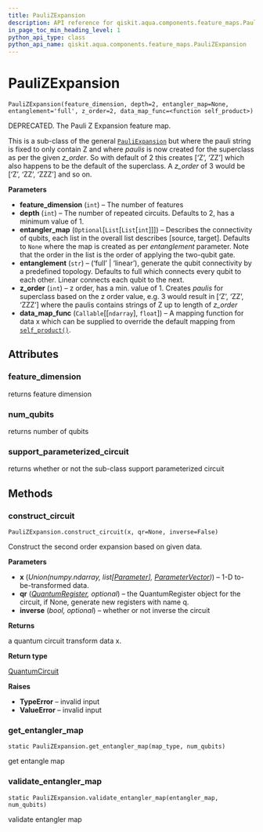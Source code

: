 ```yaml
---
title: PauliZExpansion
description: API reference for qiskit.aqua.components.feature_maps.PauliZExpansion
in_page_toc_min_heading_level: 1
python_api_type: class
python_api_name: qiskit.aqua.components.feature_maps.PauliZExpansion
---
```


# PauliZExpansion

<span id="qiskit.aqua.components.feature_maps.PauliZExpansion" />

`PauliZExpansion(feature_dimension, depth=2, entangler_map=None, entanglement='full', z_order=2, data_map_func=<function self_product>)`

DEPRECATED. The Pauli Z Expansion feature map.

This is a sub-class of the general [`PauliExpansion`](qiskit.aqua.components.feature_maps.PauliExpansion "qiskit.aqua.components.feature_maps.PauliExpansion") but where the pauli string is fixed to only contain Z and where *paulis* is now created for the superclass as per the given *z\_order*. So with default of 2 this creates \[‘Z’, ‘ZZ’] which also happens to be the default of the superclass. A *z\_order* of 3 would be \[‘Z’, ‘ZZ’, ‘ZZZ’] and so on.

**Parameters**

*   **feature\_dimension** (`int`) – The number of features
*   **depth** (`int`) – The number of repeated circuits. Defaults to 2, has a minimum value of 1.
*   **entangler\_map** (`Optional`\[`List`\[`List`\[`int`]]]) – Describes the connectivity of qubits, each list in the overall list describes \[source, target]. Defaults to `None` where the map is created as per *entanglement* parameter. Note that the order in the list is the order of applying the two-qubit gate.
*   **entanglement** (`str`) – (‘full’ | ‘linear’), generate the qubit connectivity by a predefined topology. Defaults to full which connects every qubit to each other. Linear connects each qubit to the next.
*   **z\_order** (`int`) – z order, has a min. value of 1. Creates *paulis* for superclass based on the z order value, e.g. 3 would result in \[‘Z’, ‘ZZ’, ‘ZZZ’] where the paulis contains strings of Z up to length of *z\_order*
*   **data\_map\_func** (`Callable`\[\[`ndarray`], `float`]) – A mapping function for data x which can be supplied to override the default mapping from [`self_product()`](qiskit.aqua.components.feature_maps.self_product "qiskit.aqua.components.feature_maps.self_product").

## Attributes

### feature\_dimension

returns feature dimension

### num\_qubits

returns number of qubits

### support\_parameterized\_circuit

returns whether or not the sub-class support parameterized circuit

## Methods

### construct\_circuit

<span id="qiskit.aqua.components.feature_maps.PauliZExpansion.construct_circuit" />

`PauliZExpansion.construct_circuit(x, qr=None, inverse=False)`

Construct the second order expansion based on given data.

**Parameters**

*   **x** (*Union(numpy.ndarray, list\[*[*Parameter*](qiskit.circuit.Parameter "qiskit.circuit.Parameter")*],* [*ParameterVector*](qiskit.circuit.ParameterVector "qiskit.circuit.ParameterVector")*)*) – 1-D to-be-transformed data.
*   **qr** ([*QuantumRegister*](qiskit.circuit.QuantumRegister "qiskit.circuit.QuantumRegister")*, optional*) – the QuantumRegister object for the circuit, if None, generate new registers with name q.
*   **inverse** (*bool, optional*) – whether or not inverse the circuit

**Returns**

a quantum circuit transform data x.

**Return type**

[QuantumCircuit](qiskit.circuit.QuantumCircuit "qiskit.circuit.QuantumCircuit")

**Raises**

*   **TypeError** – invalid input
*   **ValueError** – invalid input

### get\_entangler\_map

<span id="qiskit.aqua.components.feature_maps.PauliZExpansion.get_entangler_map" />

`static PauliZExpansion.get_entangler_map(map_type, num_qubits)`

get entangle map

### validate\_entangler\_map

<span id="qiskit.aqua.components.feature_maps.PauliZExpansion.validate_entangler_map" />

`static PauliZExpansion.validate_entangler_map(entangler_map, num_qubits)`

validate entangler map

